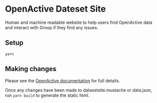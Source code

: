 # OpenActive Dateset Site

Human and machine readable website to help users find OpenActive data and interact with Groop if they find any issues.

## Setup

`yarn`

## Making changes

Please see the [OpenActive documentation](https://developer.openactive.io/publishing-data/dataset-sites) for full details.

Once any changes have been made to datasetsite.mustache or data.json, run `yarn build` to generate the static html.